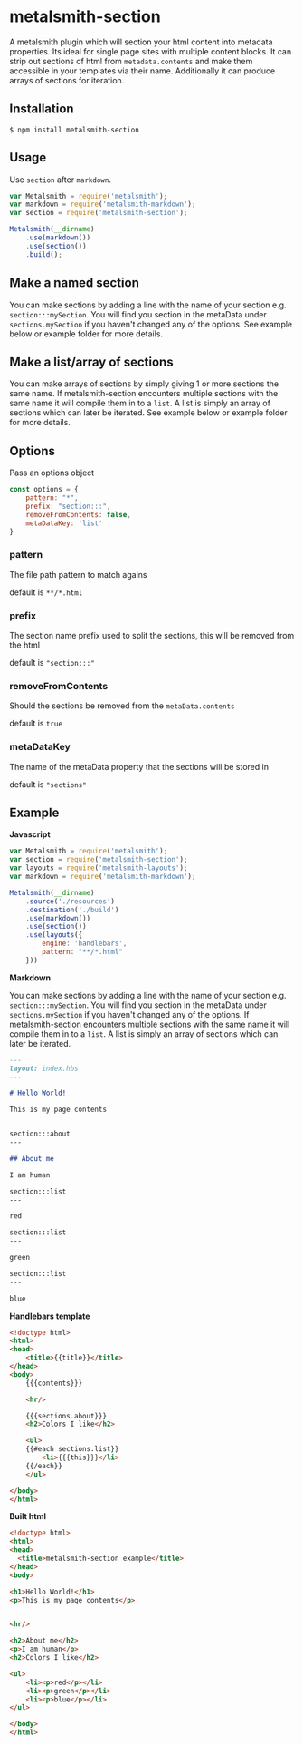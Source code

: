 # metalsmith-section

A metalsmith plugin which will section your html content into metadata properties. Its ideal for single page sites with multiple content blocks.
It can strip out sections of html from `metadata.contents` and make them accessible in your templates via their name. Additionally it can produce arrays of sections for iteration.

## Installation

    $ npm install metalsmith-section

## Usage

Use `section` after `markdown`.

```js
var Metalsmith = require('metalsmith');
var markdown = require('metalsmith-markdown');
var section = require('metalsmith-section');

Metalsmith(__dirname)
    .use(markdown())
    .use(section())
    .build();
```

## Make a named section

You can make sections by adding a line with the name of your section e.g. `section:::mySection`. You will find you section in the metaData under `sections.mySection` if you haven't changed any of the options. See example below or example folder for more details.

## Make a list/array of sections

You can make arrays of sections by simply giving 1 or more sections the same name. If metalsmith-section encounters multiple sections with the same name it will compile them in to a `list`. A list is simply an array of sections which can later be iterated. See example below or example folder for more details.

## Options

Pass an options object

```js
const options = {
    pattern: "*",
    prefix: "section:::",
    removeFromContents: false,
    metaDataKey: 'list'
}
```

### pattern

The file path pattern to match agains

default is `**/*.html`

### prefix

The section name prefix used to split the sections, this will be removed from the html

default is `"section:::"`

### removeFromContents

Should the sections be removed from the `metaData.contents`

default is `true`

### metaDataKey

The name of the metaData property that the sections will be stored in

default is `"sections"`

## Example

**Javascript**
```js
var Metalsmith = require('metalsmith');
var section = require('metalsmith-section');
var layouts = require('metalsmith-layouts');
var markdown = require('metalsmith-markdown');

Metalsmith(__dirname)
    .source('./resources')
    .destination('./build')
    .use(markdown())
    .use(section())
    .use(layouts({
        engine: 'handlebars',
        pattern: "**/*.html"
    }))
```

**Markdown**

You can make sections by adding a line with the name of your section e.g. `section:::mySection`. You will find you section in the metaData under `sections.mySection` if you haven't changed any of the options. If metalsmith-section encounters multiple sections with the same name it will compile them in to a `list`. A list is simply an array of sections which can later be iterated.

```md
---
layout: index.hbs
---

# Hello World!

This is my page contents


section:::about
---

## About me

I am human

section:::list
---

red

section:::list
---

green

section:::list
---

blue

```

**Handlebars template**
```html
<!doctype html>
<html>
<head>
    <title>{{title}}</title>
</head>
<body>
    {{{contents}}}

    <hr/>

    {{{sections.about}}}
    <h2>Colors I like</h2>

    <ul>
    {{#each sections.list}}
        <li>{{{this}}}</li>
    {{/each}}
    </ul>

</body>
</html>

```

**Built html**
```html
<!doctype html>
<html>
<head>
  <title>metalsmith-section example</title>
</head>
<body>

<h1>Hello World!</h1>
<p>This is my page contents</p>


<hr/>

<h2>About me</h2>
<p>I am human</p>
<h2>Colors I like</h2>

<ul>
    <li><p>red</p></li>
    <li><p>green</p></li>
    <li><p>blue</p></li>
</ul>

</body>
</html>
```